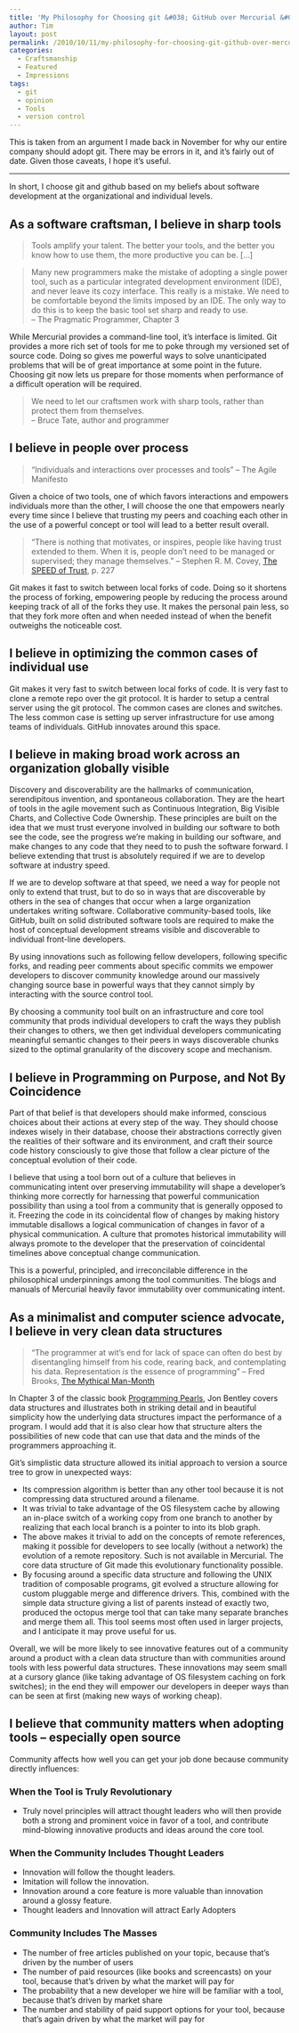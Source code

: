 ```yaml
---
title: 'My Philosophy for Choosing git &#038; GitHub over Mercurial &#038; BitBucket'
author: Tim
layout: post
permalink: /2010/10/11/my-philosophy-for-choosing-git-github-over-mercurial-bitbucket/
categories:
  - Craftsmanship
  - Featured
  - Impressions
tags:
  - git
  - opinion
  - Tools
  - version control
---
```

This is taken from an argument I made back in November for why our entire company should adopt git. There may be errors in it, and it&#8217;s fairly out of date. Given those caveats, I hope it&#8217;s useful.

* * *

In short, I choose git and github based on my beliefs about software development at the organizational and individual levels.

## As a software craftsman, I believe in sharp tools

> Tools amplify your talent. The better your tools, and the better you know how to use them, the more productive you can be. [&#8230;] 

> Many new programmers make the mistake of adopting a single power tool, such as a particular integrated development environment (IDE), and never leave its cozy interface. This really is a mistake. We need to be comfortable beyond the limits imposed by an IDE. The only way to do this is to keep the basic tool set sharp and ready to use.  
> &#8211; The Pragmatic Programmer, Chapter 3 

<!--more-->

While Mercurial provides a command-line tool, it&#8217;s interface is limited. Git provides a more rich set of tools for me to poke through my versioned set of source code. Doing so gives me powerful ways to solve unanticipated problems that will be of great importance at some point in the future. Choosing git now lets us prepare for those moments when performance of a difficult operation will be required.

> We need to let our craftsmen work with sharp tools, rather than protect them from themselves.  
> &#8211; Bruce Tate, author and programmer 

## I believe in people over process

> &#8220;Individuals and interactions over processes and tools&#8221; &#8211; The Agile Manifesto

Given a choice of two tools, one of which favors interactions and empowers individuals more than the other, I will choose the one that empowers nearly every time since I believe that trusting my peers and coaching each other in the use of a powerful concept or tool will lead to a better result overall.

> &#8220;There is nothing that motivates, or inspires, people like having trust extended to them. When it is, people don&#8217;t need to be managed or supervised; they manage themselves.&#8221; &#8211; Stephen R. M. Covey, [The SPEED of Trust][1], p. 227

Git makes it fast to switch between local forks of code. Doing so it shortens the process of forking, empowering people by reducing the process around keeping track of all of the forks they use. It makes the personal pain less, so that they fork more often and when needed instead of when the benefit outweighs the noticeable cost.

## I believe in optimizing the common cases of individual use

Git makes it very fast to switch between local forks of code. It is very fast to clone a remote repo over the git protocol. It is harder to setup a central server using the git protocol. The common cases are clones and switches. The less common case is setting up server infrastructure for use among teams of individuals. GitHub innovates around this space.

## I believe in making broad work across an organization globally visible

Discovery and discoverability are the hallmarks of communication, serendipitous invention, and spontaneous collaboration. They are the heart of tools in the agile movement such as Continuous Integration, Big Visible Charts, and Collective Code Ownership. These principles are built on the idea that we must trust everyone involved in building our software to both see the code, see the progress we&#8217;re making in building our software, and make changes to any code that they need to to push the software forward. I believe extending that trust is absolutely required if we are to develop software at industry speed.

If we are to develop software at that speed, we need a way for people not only to extend that trust, but to do so in ways that are discoverable by others in the sea of changes that occur when a large organization undertakes writing software. Collaborative community-based tools, like GitHub, built on solid distributed software tools are required to make the host of conceptual development streams visible and discoverable to individual front-line developers.

By using innovations such as following fellow developers, following specific forks, and reading peer comments about specific commits we empower developers to discover community knowledge around our massively changing source base in powerful ways that they cannot simply by interacting with the source control tool.

By choosing a community tool built on an infrastructure and core tool community that prods individual developers to craft the ways they publish their changes to others, we then get individual developers communicating meaningful semantic changes to their peers in ways discoverable chunks sized to the optimal granularity of the discovery scope and mechanism.

## I believe in Programming on Purpose, and Not By Coincidence

Part of that belief is that developers should make informed, conscious choices about their actions at every step of the way. They should choose indexes wisely in their database, choose their abstractions correctly given the realities of their software and its environment, and craft their source code history consciously to give those that follow a clear picture of the conceptual evolution of their code.

I believe that using a tool born out of a culture that believes in communicating intent over preserving immutability will shape a developer&#8217;s thinking more correctly for harnessing that powerful communication possibility than using a tool from a community that is generally opposed to it. Freezing the code in its coincidental flow of changes by making history immutable disallows a logical communication of changes in favor of a physical communication. A culture that promotes historical immutability will always promote to the developer that the preservation of coincidental timelines above conceptual change communication.

This is a powerful, principled, and irreconcilable difference in the philosophical underpinnings among the tool communities. The blogs and manuals of Mercurial heavily favor immutability over communicating intent.

## As a minimalist and computer science advocate, I believe in very clean data structures

> &#8220;The programmer at wit&#8217;s end for lack of space can often do best by disentangling himself from his code, rearing back, and contemplating his data. Representation *is* the essence of programming&#8221; &#8211; Fred Brooks, [The Mythical Man-Month][2]

In Chapter 3 of the classic book [Programming Pearls][3], Jon Bentley covers data structures and illustrates both in striking detail and in beautiful simplicity how the underlying data structures impact the performance of a program. I would add that it is also clear how that structure alters the possibilities of new code that can use that data and the minds of the programmers approaching it.

Git&#8217;s simplistic data structure allowed its initial approach to version a source tree to grow in unexpected ways:

  * Its compression algorithm is better than any other tool because it is not compressing data structured around a filename.
  * It was trivial to take advantage of the OS filesystem cache by allowing an in-place switch of a working copy from one branch to another by realizing that each local branch is a pointer to into its blob graph. 
  * The above makes it trivial to add on the concepts of remote references, making it possible for developers to see locally (without a network) the evolution of a remote repository. Such is not available in Mercurial. The core data structure of Git made this evolutionary functionality possible.
  * By focusing around a specific data structure and following the UNIX tradition of composable programs, git evolved a structure allowing for custom pluggable merge and difference drivers. This, combined with the simple data structure giving a list of parents instead of exactly two, produced the octopus merge tool that can take many separate branches and merge them all. This tool seems most often used in larger projects, and I anticipate it may prove useful for us.

Overall, we will be more likely to see innovative features out of a community around a product with a clean data structure than with communities around tools with less powerful data structures. These innovations may seem small at a cursory glance (like taking advantage of OS filesystem caching on fork switches); in the end they will empower our developers in deeper ways than can be seen at first (making new ways of working cheap).

## I believe that community matters when adopting tools &#8211; especially open source

Community affects how well you can get your job done because community directly influences:

### When the Tool is Truly Revolutionary

  * Truly novel principles will attract thought leaders who will then provide both a strong and prominent voice in favor of a tool, and contribute mind-blowing innovative products and ideas around the core tool.

### When the Community Includes Thought Leaders

  * Innovation will follow the thought leaders.
  * Imitation will follow the innovation.
  * Innovation around a core feature is more valuable than innovation around a glossy feature.
  * Thought leaders and Innovation will attract Early Adopters

### Community Includes The Masses

  * The number of free articles published on your topic, because that&#8217;s driven by the number of users
  * The number of paid resources (like books and screencasts) on your tool, because that&#8217;s driven by what the market will pay for
  * The probability that a new developer we hire will be familiar with a tool, because that&#8217;s driven by market share
  * The number and stability of paid support options for your tool, because that&#8217;s again driven by what the market will pay for

 [1]: http://amzn.to/cRCuZY
 [2]: http://amzn.to/cxk698
 [3]: http://amzn.to/9bR8Zv
